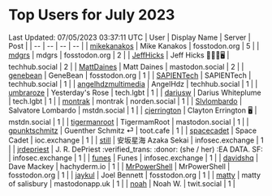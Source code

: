 # Top Users for July 2023
Last Updated: 07/05/2023 03:37:11 UTC
| User | Display Name | Server | Post |
| -- | -- | -- | -- |
| [mikekanakos](https://fosstodon.org/@mikekanakos) | Mike Kanakos | fosstodon.org | 5 |
| [mdgrs](https://fosstodon.org/@mdgrs) | mdgrs | fosstodon.org | 2 |
| [JeffHicks](https://techhub.social/@JeffHicks) | Jeff Hicks 🐶🎼🍷🖥️ | techhub.social | 2 |
| [MattDaines](https://mastodon.social/@MattDaines) | Matt Daines | mastodon.social | 2 |
| [genebean](https://fosstodon.org/@genebean) | GeneBean | fosstodon.org | 1 |
| [SAPIENTech](https://techhub.social/@SAPIENTech) | SAPIENTech | techhub.social | 1 |
| [angelhdzmultimedia](https://techhub.social/@angelhdzmultimedia) | AngelHdz | techhub.social | 1 |
| [umbraroze](https://tech.lgbt/@umbraroze) | Yesterday's Rose | tech.lgbt | 1 |
| [dariusw](https://tech.lgbt/@dariusw) | Darius Whiteplume | tech.lgbt | 1 |
| [montrak](https://norden.social/@montrak) | montrak | norden.social | 1 |
| [Slvlombardo](https://mstdn.social/@Slvlombardo) | Salvatore Lombardo | mstdn.social | 1 |
| [cjerrington](https://mstdn.social/@cjerrington) | Clayton Errington 🖥️ | mstdn.social | 1 |
| [tigermanroot](https://mastodon.social/@tigermanroot) | TigermamRoot | mastodon.social | 1 |
| [gpunktschmitz](https://toot.cafe/@gpunktschmitz) | Guenther Schmitz ⏎ | toot.cafe | 1 |
| [spacecadet](https://ioc.exchange/@spacecadet) | Space Cadet | ioc.exchange | 1 |
| [still](https://infosec.exchange/@still) | 安坂星海 Azaka Sekai | infosec.exchange | 1 |
| [jrdepriest](https://infosec.exchange/@jrdepriest) | J. R. DePriest :verified_trans: :donor: (she / her) :EA DATA. SF: | infosec.exchange | 1 |
| [funes](https://infosec.exchange/@funes) | Funes | infosec.exchange | 1 |
| [davidshq](https://hachyderm.io/@davidshq) | Dave Mackey | hachyderm.io | 1 |
| [MrPowerShell](https://fosstodon.org/@MrPowerShell) | MrPowerShell | fosstodon.org | 1 |
| [jaykul](https://fosstodon.org/@jaykul) | Joel Bennett | fosstodon.org | 1 |
| [matty](https://mastodonapp.uk/@matty) | matty of salisbury | mastodonapp.uk | 1 |
| [noah](https://twit.social/@noah) | Noah W. | twit.social | 1 |
